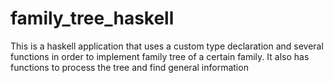 # family_tree_haskell
This is a haskell application that uses a custom type declaration and several functions in order to implement family tree of a certain family. It also has functions to process the tree and find general information
